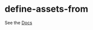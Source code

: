 define-assets-from
==================

See the [Docs](https://docs.racket-lang.org/define-assets-from@define-assets-from/index.html)
